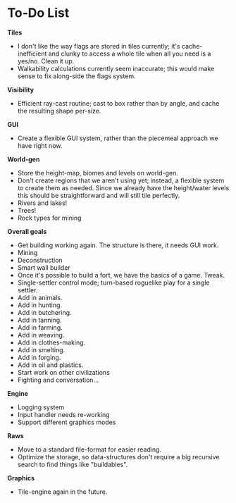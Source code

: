 # To-Do List

**Tiles**

* I don't like the way flags are stored in tiles currently; it's cache-inefficient and clunky to access a whole tile when all you need is a yes/no. Clean it up.
* Walkability calculations currently seem inaccurate; this would make sense to fix along-side the flags system.

**Visibility**

* Efficient ray-cast routine; cast to box rather than by angle, and cache the resulting shape per-size.

**GUI**

* Create a flexible GUI system, rather than the piecemeal approach we have right now.

**World-gen**

* Store the height-map, biomes and levels on world-gen.
* Don't create regions that we aren't using yet; instead, a flexible system to create them as needed. Since we already have the height/water levels this should be straightforward and will still tile perfectly.
* Rivers and lakes!
* Trees!
* Rock types for mining

**Overall goals**

* Get building working again. The structure is there, it needs GUI work.
* Mining
* Deconstruction
* Smart wall builder
* Once it's possible to build a fort, we have the basics of a game. Tweak.
* Single-settler control mode; turn-based roguelike play for a single settler.
* Add in animals.
* Add in hunting.
* Add in butchering.
* Add in tanning.
* Add in farming.
* Add in weaving.
* Add in clothes-making.
* Add in smelting.
* Add in forging.
* Add in oil and plastics.
* Start work on other civilizations
* Fighting and conversation...

**Engine**

* Logging system
* Input handler needs re-working
* Support different graphics modes

**Raws**

* Move to a standard file-format for easier reading.
* Optimize the storage, so data-structures don't require a big recursive search to find things like "buildables".

**Graphics**

* Tile-engine again in the future.

